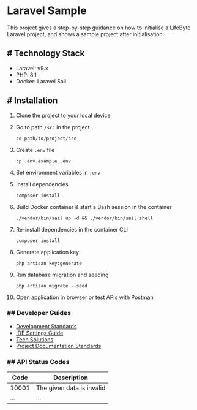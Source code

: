# Laravel Sample

This project gives a step-by-step guidance on how to initialise a LifeByte Laravel project, and shows a sample project
after initialisation.

## # Technology Stack

- Laravel: v9.x
- PHP: 8.1
- Docker: Laravel Sail

## # Installation

1. Clone the project to your local device
2. Go to path `/src` in the project

    ```shell
    cd path/to/project/src
    ```

3. Create `.env` file

   ```shell
   cp .env.example .env
   ```

4. Set environment variables in `.env`

5. Install dependencies

   ```shell
   composer install
   ```

6. Build Docker container & start a Bash session in the container

   ```shell
   ./vendor/bin/sail up -d && ./vendor/bin/sail shell
   ```

7. Re-install dependencies in the container CLI

   ```shell
   composer install
   ```

8. Generate application key

   ```shell
   php artisan key:generate
   ```

9. Run database migration and seeding

   ```shell
   php artisan migrate --seed
   ```

10. Open application in browser or test APIs with Postman

### ## Developer Guides

- [Development Standards](https://github.com/lifebyte-systems/lifebyte-web-development-standards/blob/main/laravel/development-standards.md)
- [IDE Settings Guide](https://github.com/lifebyte-systems/lifebyte-web-development-standards/blob/main/laravel/ide-settings-guide.md)
- [Tech Solutions](https://github.com/lifebyte-systems/lifebyte-web-development-standards/blob/main/laravel/tech-solutions.md)
- [Project Documentation Standards](https://github.com/lifebyte-systems/lifebyte-web-development-standards/blob/main/laravel/project-documentation-standards.md)

### ## API Status Codes

| **Code** | **Description**           |
|----------|---------------------------|
| 10001    | The given data is invalid |
| ...      | ...                       |
